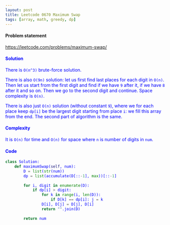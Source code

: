 ```yaml
---
layout: post
title: Leetcode 0670 Maximum Swap
tags: [array, math, greedy, dp]
---
```


#### Problem statement

<a href="https://leetcode.com/problems/maximum-swap/"> <font color = blue>https://leetcode.com/problems/maximum-swap/

#### Solution
There is `O(n^3)` brute-force solution.

There is also `O(9n)` solution: let us first find last places for each digit in `O(n)`. Then let us start from the first digit and find if we have `9` after it, if we have `8` after it and so on. Then we go to the second digit and continue. Space complexity is `O(n)`. 

There is also just `O(n)` solution (without constant `9`), where we for each place keep `dp[i]` be the largest digit starting from place `i`: we fill this array from the end. The second part of algorithm is the same.

#### Complexity
It is `O(n)` for time and `O(n)` for space where `n` is number of digits in `num`.

#### Code
```python
class Solution:
    def maximumSwap(self, num):
        D = list(str(num))
        dp = list(accumulate(D[::-1], max))[::-1]
        
        for i, digit in enumerate(D):
            if dp[i] > digit:
                for k in range(i, len(D)):
                    if D[k] == dp[i]: j = k     
                D[i], D[j] = D[j], D[i]
                return "".join(D)
        
        return num
```

